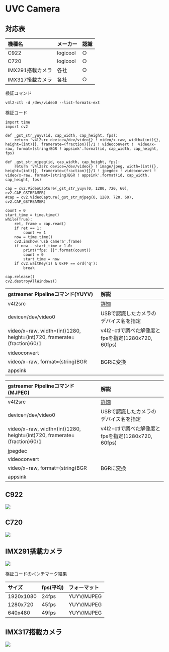 # UVC Camera

## 対応表

|機種名|メーカー|認識|
|:--|:--|:--|
|C922|logicool|○|
|C720|logicool|○|
|IMX291搭載カメラ|各社|○|
|IMX317搭載カメラ|各社|○|


検証コマンド
```
v4l2-ctl -d /dev/video0 --list-formats-ext
```

検証コード
```
import time
import cv2

def _gst_str_yuyv(id, cap_width, cap_height, fps):
    return 'v4l2src device=/dev/video{} ! video/x-raw, width=(int){}, height=(int){}, framerate=(fraction){}/1 ! videoconvert !  video/x-raw, format=(string)BGR ! appsink'.format(id, cap_width, cap_height, fps)

def _gst_str_mjpeg(id, cap_width, cap_height, fps):
    return 'v4l2src device=/dev/video{} ! image/jpeg, width=(int){}, height=(int){}, framerate=(fraction){}/1 ! jpegdec ! videoconvert !  video/x-raw, format=(string)BGR ! appsink'.format(id, cap_width, cap_height, fps)

cap = cv2.VideoCapture(_gst_str_yuyv(0, 1280, 720, 60), cv2.CAP_GSTREAMER)
#cap = cv2.VideoCapture(_gst_str_mjpeg(0, 1280, 720, 60), cv2.CAP_GSTREAMER)

count = 0
start_time = time.time()
while(True):
    ret, frame = cap.read()
    if ret == 1:
        count += 1
    now = time.time()
    cv2.imshow('usb camera',frame)
    if now - start_time > 1.0:
        print("fps: {}".format(count))
        count = 0
        start_time = now
    if cv2.waitKey(1) & 0xFF == ord('q'):
        break

cap.release()
cv2.destroyAllWindows()
```

|gstreamer Pipelineコマンド(YUYV)|解説|
|:--|:--|
|v4l2src|[詳細](https://developer.ridgerun.com/wiki/index.php?title=Xavier/Video_Capture_and_Display/Software_Support/GStreamer)|
|device=/dev/video0|USBで認識したカメラのデバイス名を指定|
|video/x-raw, width=(int)1280, height=(int)720, framerate=(fraction)60/1|v4l2-ctlで調べた解像度とfpsを指定(1280x720, 60fps)|
|videoconvert||
|video/x-raw, format=(string)BGR|BGRに変換|
|appsink||

|gstreamer Pipelineコマンド(MJPEG)|解説|
|:--|:--|
|v4l2src|[詳細](https://developer.ridgerun.com/wiki/index.php?title=Xavier/Video_Capture_and_Display/Software_Support/GStreamer)|
|device=/dev/video0|USBで認識したカメラのデバイス名を指定|
|video/x-raw, width=(int)1280, height=(int)720, framerate=(fraction)60/1 |v4l2-ctlで調べた解像度とfpsを指定(1280x720, 60fps)|
|jpegdec||
|videoconvert||
|video/x-raw, format=(string)BGR|BGRに変換|
|appsink||

## C922

![](./img/c922_fps.png)

## C720

![](./img/c720_fps.png)


## IMX291搭載カメラ

![](./img/imx291_fps.png)

検証コードのベンチマーク結果

|サイズ|fps(平均)|フォーマット|
|:--|:--|:--|
|1920x1080|24fps|YUYV/MJPEG|
|1280x720|45fps|YUYV/MJPEG|
|640x480|49fps|YUYV/MJPEG|

## IMX317搭載カメラ

![](./img/imx317_fps.png)
